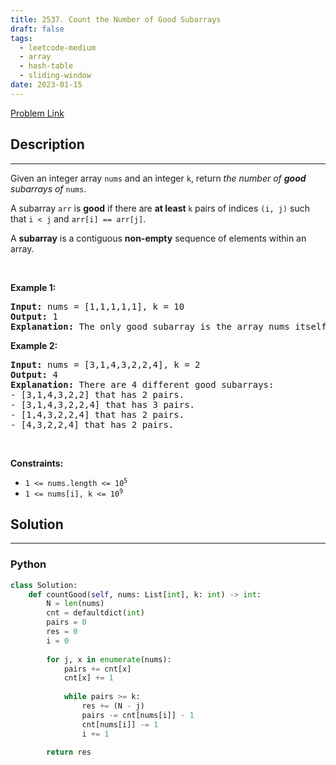 ```yaml
---
title: 2537. Count the Number of Good Subarrays
draft: false
tags: 
  - leetcode-medium
  - array
  - hash-table
  - sliding-window
date: 2023-01-15
---
```


[Problem Link](https://leetcode.com/problems/count-the-number-of-good-subarrays/)

## Description

---
<p>Given an integer array <code>nums</code> and an integer <code>k</code>, return <em>the number of <strong>good</strong> subarrays of</em> <code>nums</code>.</p>

<p>A subarray <code>arr</code> is <strong>good</strong> if there are <strong>at least </strong><code>k</code> pairs of indices <code>(i, j)</code> such that <code>i &lt; j</code> and <code>arr[i] == arr[j]</code>.</p>

<p>A <strong>subarray</strong> is a contiguous <strong>non-empty</strong> sequence of elements within an array.</p>

<p>&nbsp;</p>
<p><strong class="example">Example 1:</strong></p>

<pre>
<strong>Input:</strong> nums = [1,1,1,1,1], k = 10
<strong>Output:</strong> 1
<strong>Explanation:</strong> The only good subarray is the array nums itself.
</pre>

<p><strong class="example">Example 2:</strong></p>

<pre>
<strong>Input:</strong> nums = [3,1,4,3,2,2,4], k = 2
<strong>Output:</strong> 4
<strong>Explanation:</strong> There are 4 different good subarrays:
- [3,1,4,3,2,2] that has 2 pairs.
- [3,1,4,3,2,2,4] that has 3 pairs.
- [1,4,3,2,2,4] that has 2 pairs.
- [4,3,2,2,4] that has 2 pairs.
</pre>

<p>&nbsp;</p>
<p><strong>Constraints:</strong></p>

<ul>
	<li><code>1 &lt;= nums.length &lt;= 10<sup>5</sup></code></li>
	<li><code>1 &lt;= nums[i], k &lt;= 10<sup>9</sup></code></li>
</ul>


## Solution

---
### Python
``` py title='count-the-number-of-good-subarrays'
class Solution:
    def countGood(self, nums: List[int], k: int) -> int:
        N = len(nums)
        cnt = defaultdict(int)
        pairs = 0
        res = 0
        i = 0
        
        for j, x in enumerate(nums):
            pairs += cnt[x]
            cnt[x] += 1
            
            while pairs >= k:
                res += (N - j)
                pairs -= cnt[nums[i]] - 1
                cnt[nums[i]] -= 1
                i += 1
        
        return res
```

